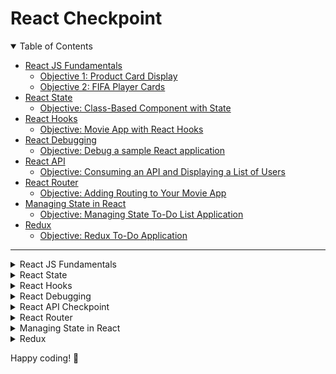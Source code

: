 # React Checkpoint

<details open>
  <summary>Table of Contents</summary>

- [React JS Fundamentals](#react-js-fundamentals)
  - [Objective 1: Product Card Display](#objective-1-product-card-display)
  - [Objective 2: FIFA Player Cards](#objective-2-fifa-player-cards)
- [React State](#react-state)
  - [Objective: Class-Based Component with State](#objective-class-based-component-with-state)
- [React Hooks](#react-hooks)
  - [Objective: Movie App with React Hooks](#objective-movie-app-with-react-hooks)
- [React Debugging](#react-debugging)
  - [Objective: Debug a sample React application](#objective-debug-a-sample-react-application)
- [React API](#react-api)
  - [Objective: Consuming an API and Displaying a List of Users](#objective-consuming-an-api-and-displaying-a-list-of-users)
- [React Router](#react-router)
  - [Objective: Adding Routing to Your Movie App](#objective-adding-routing-to-your-movie-app)
- [Managing State in React](#managing-state-in-react)
  - [Objective: Managing State To-Do List Application](#objective-managing-state-to-do-list-application)
- [Redux](#redux)
  - [Objective: Redux To-Do Application](#objective-redux-to-do-application)
  
</details>

---
<details>
<summary>React JS Fundamentals</summary>

## Objective 1: Product Card Display

### Overview
In this checkpoint, we will use React components and JSX to create a product card application using structured data and components. This checkpoint will enhance your skills with React components, JSX, data props, and React Bootstrap for styling.

### Instructions

1. **Create a React Project**
   - Use `create-react-app` to create a new React project:
     ```bash
     npx create-react-app product-card
     ```
   - Navigate to your project directory:
     ```bash
     cd product-card
     ```

2. **Create the App Component**
   - Inside the `src` folder, create a file `App.js` if it doesn't already exist.
   - This will be your root component.

3. **Create a Product Data File**
   - Create a file named `product.js` in the `src` folder.
   - Define a JSON object with the following keys: `name`, `price`, `description`, and `image`.
     ```javascript
     // src/product.js
     const product = {
       name: "Wireless Headphones",
       price: "$99.99",
       description: "High-quality wireless headphones with noise-cancellation.",
       image: "https://via.placeholder.com/150" // Replace with any valid URL
     };

     export default product;
     ```

4. **Create Individual Components**
   - Create four files in the `src` folder:
     - `Name.js`
     - `Price.js`
     - `Description.js`
     - `Image.js`

   - Each file should contain a React component that displays the respective property from the product object.
     Example for `Name.js`:
     ```javascript
     // src/Name.js
     import React from 'react';
     import product from './product';

     const Name = () => {
       return <h2>{product.name}</h2>;
     };

     export default Name;
     ```
   - Follow a similar structure for `Price.js`, `Description.js`, and `Image.js`.

5. **Import and Use Components in App.js**
   - In `App.js`, import the components and create a product card using React Bootstrap:
     ```javascript
     // src/App.js
     import React from 'react';
     import Name from './Name';
     import Price from './Price';
     import Description from './Description';
     import Image from './Image';
     import 'bootstrap/dist/css/bootstrap.min.css';

     function App() {
       const firstName = "John"; // Replace with your name or keep it blank

       return (
         <div className="container mt-5">
           <div className="card" style={{ width: '18rem' }}>
             <Image />
             <div className="card-body">
               <Name />
               <Price />
               <Description />
             </div>
           </div>
           <p className="mt-3">
             {firstName ? `Hello, ${firstName}!` : 'Hello, there!'}
           </p>
           {firstName && <img src="https://via.placeholder.com/100" alt="Optional Image" />}
         </div>
       );
     }

     export default App;
     ```

### Hints
- Use `import` statements to bring your components into `App.js`.
- Use React Bootstrap classes like `card`, `card-body`, etc., for styling.
- Feel free to add more styling using inline styles or CSS classes.

## Objective 2: FIFA Player Cards

### Overview
In this checkpoint, you will create a React app to display a list of FIFA player cards. This exercise will enhance your ability to work with arrays, components, props, and styling in React.

### Instructions

1. **Create a React Project**
   - Use `create-react-app` to create a new project:
     ```bash
     npx create-react-app fifa-players
     ```
   - Navigate to your project directory:
     ```bash
     cd fifa-players
     ```

2. **Create Player Data File**
   - Create a file named `players.js` in the `src` folder.
   - Define an array of objects, each representing a player with attributes: `name`, `team`, `nationality`, `jerseyNumber`, `age`, and `image`.
     ```javascript
     // src/players.js
     const players = [
       {
         name: "Player 1",
         team: "Team A",
         nationality: "Country A",
         jerseyNumber: 7,
         age: 27,
         image: "https://via.placeholder.com/150"
       },
       {
         name: "Player 2",
         team: "Team B",
         nationality: "Country B",
         jerseyNumber: 10,
         age: 30,
         image: "https://via.placeholder.com/150"
       },
       // Add more players as desired
     ];

     export default players;
     ```

3. **Create Player Component**
   - Create a file named `Player.js`:
     ```javascript
     // src/Player.js
     import React from 'react';
     import PropTypes from 'prop-types';
     import 'bootstrap/dist/css/bootstrap.min.css';

     const Player = ({ name, team, nationality, jerseyNumber, age, image }) => {
       const cardStyle = {
         margin: '10px',
         padding: '15px',
         textAlign: 'center',
       };

       return (
         <div className="card" style={{ width: '18rem', ...cardStyle }}>
           <img src={image} className="card-img-top" alt={name} />
           <div className="card-body">
             <h5 className="card-title">{name}</h5>
             <p className="card-text">
               Team: {team} <br />
               Nationality: {nationality} <br />
               Jersey Number: {jerseyNumber} <br />
               Age: {age}
             </p>
           </div>
         </div>
       );
     };

     Player.propTypes = {
       name: PropTypes.string.isRequired,
       team: PropTypes.string.isRequired,
       nationality: PropTypes.string.isRequired,
       jerseyNumber: PropTypes.number.isRequired,
       age: PropTypes.number.isRequired,
       image: PropTypes.string.isRequired,
     };

     Player.defaultProps = {
       name: 'Unknown Player',
       team: 'Unknown Team',
       nationality: 'Unknown',
       jerseyNumber: 0,
       age: 0,
       image: 'https://via.placeholder.com/150',
     };

     export default Player;
     ```

4. **Create PlayersList Component**
   - Create a file named `PlayersList.js`:
     ```javascript
     // src/PlayersList.js
     import React from 'react';
     import Player from './Player';
     import players from './players';

     const PlayersList = () => {
       return (
         <div className="d-flex flex-wrap justify-content-center">
           {players.map((player) => (
             <Player key={player.name} {...player} />
           ))}
         </div>
       );
     };

     export default PlayersList;
     ```

5. **Use PlayersList Component in App.js**
   - Import and render the `PlayersList` component in `App.js`:
     ```javascript
     // src/App.js
     import React from 'react';
     import PlayersList from './PlayersList';

     function App() {
       return (
         <div className="App">
           <h1 className="text-center">FIFA Players</h1>
           <PlayersList />
         </div>
       );
     }

     export default App;
     ```

### Hints
- Use `map` to iterate through the array of players and render a `Player` component for each player.
- Use the spread operator to pass props to the `Player` component.
- Add custom styling using inline styles for the `Player` component.
</details>

<details>
<summary>React State</summary>

## Objective: Class-Based Component with State

In this checkpoint, you will create your first class-based React component and implement state management within this component. Your goal is to build an application that displays a person's profile with details like `fullName`, `bio`, `imgSrc`, and `profession`. Additionally, you'll implement a button to toggle the visibility of this profile and show a field displaying the time elapsed since the component was mounted using React lifecycle methods.

## Prerequisites

Before you begin, ensure that you have:
- Node.js and npm installed.
- Basic knowledge of React and JavaScript.

## Project Setup Instructions

1. **Create a New React App**
   - Use the `create-react-app` command to set up a new project.
     ```bash
     npx create-react-app my-class-based-component
     cd my-class-based-component
     ```

2. **Transform `App.js` into a Class-Based Component**
   - Change the default `App` function component in `App.js` to a class-based component by extending `React.Component`.

3. **Implement State in the Class Component**
   - Create a state object within your class component with the following properties:
     ```jsx
     state = {
       person: {
         fullName: 'Your Full Name',
         bio: 'Short bio about the person',
         imgSrc: 'path/to/your/image.jpg',
         profession: 'Your Profession'
       },
       shows: false,
       mountedTime: 0 // To track elapsed time since component mount
     };
     ```

4. **Add a Button to Toggle Visibility**
   - Add a button in the render method to toggle the `shows` state when clicked.
   - When `shows` is `true`, display the person's profile. Otherwise, hide it.

5. **Display the Person's Profile Conditionally**
   - Use conditional rendering to display the person's information based on the value of `shows`.
   - Display the following fields:
     - Full Name
     - Bio
     - Image (use an `img` element)
     - Profession

6. **Show the Time Interval Since the Component Was Mounted**
   - Implement React lifecycle methods such as `componentDidMount` and `componentWillUnmount` to start and clear a timer using `setInterval`.
   - Display the elapsed time in seconds since the component was mounted.

## Hints

- **Class-Based Components**: Remember that class components extend `React.Component` and have access to lifecycle methods and `state`.
- **State Initialization**: You can initialize the state object in the constructor or directly within the class body.
- **Toggling Visibility**: Use the `setState` method to update the `shows` state when the button is clicked.
  ```jsx
  this.setState({ shows: !this.state.shows });
  ```
- **Lifecycle Methods**:
  - `componentDidMount` is a good place to start the timer using `setInterval`.
  - `componentWillUnmount` can be used to clear the timer when the component is unmounted.
- **Conditional Rendering**: Use a ternary operator or `&&` logical operator to conditionally render JSX elements based on the `shows` state.

## Example Project Structure

```bash
my-class-based-component/
├── README.md
├── node_modules
├── package.json
├── public
└── src
    ├── App.js
    ├── index.js
    └── index.css
```

---

## Additional Tips

- Use appropriate CSS classes to style your component for a better UI/UX.
- Ensure that you handle state updates correctly without directly mutating the state.
- For better accessibility, make sure the toggle button has a descriptive label.
</details>

<details>
<summary>React Hooks</summary>

## Objective: Movie App with React Hooks

In this checkpoint, your task is to create a simple movie app that allows users to showcase their favorite movies or TV shows. The app will utilize React hooks for state management and functional components. You'll also implement features to add new movies and filter movies based on their title and rating.

## Instructions

### Components to Create

1. **MovieCard**  
   This component will display the details of a single movie. Each movie card should show:
   - Title
   - Description
   - Poster (using `posterURL`)
   - Rating

2. **MovieList**  
   This component will:
   - Render a list of movies.
   - Take the list of movies as a prop and map through it to display each movie using the `MovieCard` component.

3. **Filter**  
   This component will allow the user to:
   - Filter movies by their title.
   - Filter movies by their rating.
   - It will take input values (title and rating) and pass them to a function that filters the movie list in the `MovieList` component.

### Features to Implement

- **Add a New Movie**  
  Create a form or input fields that allow users to add a new movie with the following attributes:
  - Title
  - Description
  - Poster URL
  - Rating

- **Filtering Movies**  
  Allow the user to filter movies based on:
  - **Title:** Filter should be case-insensitive and partial matches should be considered.
  - **Rating:** Filter should show movies with ratings greater than or equal to the selected rating.

## Project Setup Instructions

### 1. Create a New React App

- If you haven't already, set up a new React project:
  ```bash
  npx create-react-app movie-app
  cd movie-app
  ```
  
### 2. Create Components

- Create the necessary components (`MovieCard`, `MovieList`, `Filter`) inside the `src` folder.

### 3. Use React Hooks

- Use **React hooks** (`useState`, `useEffect`, etc.) to manage component state and handle user interactions.

## Hints

### State Management

- **State for Movies:** Use `useState` to create a state variable that holds an array of movie objects.
  ```jsx
  const [movies, setMovies] = useState([
    // Example movie object
    {
      title: "Example Movie",
      description: "An example movie description.",
      posterURL: "https://example.com/poster.jpg",
      rating: 5
    }
  ]);
  ```
  
- **Adding a New Movie:** You can create a function that updates the `movies` state with a new movie object. Consider using an input form and `onChange`/`onSubmit` handlers.

### Filtering Movies

- **Filter by Title:** Create a state variable for the filter input and use it to conditionally render the movie list based on the input value.
- **Filter by Rating:** Similarly, use a state variable for rating input and display movies that match the criteria.

### Conditional Rendering

- Make sure to use conditional rendering to display messages like "No movies found" when the filtered list is empty.

### CSS Styling

- Add styles to make your app visually appealing using CSS or any library of your choice (e.g., Tailwind CSS, Bootstrap).

### Example Project Structure

```bash
movie-app/
├── README.md
├── node_modules
├── package.json
├── public
└── src
    ├── App.js
    ├── components
    │   ├── MovieCard.js
    │   ├── MovieList.js
    │   └── Filter.js
    ├── index.js
    └── App.css
```

## Criteria for Evaluation

- **Respect of the Guidelines:** Ensure that you follow the project instructions.
- **Use of Hooks:** Proper usage of React hooks like `useState` and `useEffect`.
- **Filtering Functionality:** The filtering by title and rating should work as expected.
- **Adding Movies:** Users should be able to add new movies using a form or input fields.

## Additional Tips

- **Reusable Components:** Consider making `MovieCard` a reusable component that can be used in different contexts if needed.
- **Performance Optimization:** Avoid unnecessary re-renders by using memoization techniques if applicable.
- **Accessibility:** Make sure to add appropriate `aria` labels and handle keyboard interactions for better accessibility.
</details>

<details>
<summary>React Debugging</summary>

## Objective: Debug a sample React application
Debug a sample React application using the React Developer Tools to identify and resolve issues such as incorrect state values, missing props, or unexpected component behavior.

### Checkpoint Description
In this checkpoint, you will focus on enhancing your debugging skills with React by leveraging the React Developer Tools. This challenge will provide you with valuable experience in diagnosing and fixing common React issues related to state, props, and component behavior.

### Instructions

1. **Set Up the Sample Application**
   - Use the provided sample React application or create a simple one with multiple components.
   - Ensure it contains examples of state management (using `useState` or `useReducer`) and prop passing between components.

2. **Install React Developer Tools**
   - If you have not already done so, install the [React Developer Tools browser extension](https://react.devtools) for Chrome, Firefox, or Edge. Alternatively, you can use the standalone version.

3. **Inspect the Components Tree**
   - Open your application in the browser.
   - Access the React Developer Tools by navigating to the Developer Tools panel (often available under "Components" in the DevTools tab).

4. **Identify Issues**
   - Look for components displaying unexpected behavior (e.g., rendering errors, incorrect state values, missing props, or warnings in the console).
   - Expand the component tree and inspect the state and props of individual components.
   - Note down any discrepancies, such as:
     - **Incorrect state values**: Is the state different from what you expect?
     - **Missing or incorrect props**: Are required props missing or being passed incorrectly?
     - **Unexpected rendering behavior**: Are components re-rendering too often or not rendering at all?

5. **Diagnose the Problems**
   - Use the features in React Developer Tools:
     - **State and Props Inspection**: Hover over or click on components to view their props and state values.
     - **Hooks Inspector**: If your component uses hooks, view their current state.
     - **Profiler**: Analyze component render times and detect performance bottlenecks.
     - **Highlight Updates**: Enable highlighting to see which components are re-rendering.

6. **Fix the Issues**
   - Apply fixes in the codebase based on your diagnosis:
     - **State Issues**: Ensure state changes are being handled correctly (e.g., avoid mutating state directly).
     - **Props Issues**: Double-check parent-to-child prop passing.
     - **Rendering Behavior**: Address any unnecessary renders by using memoization, React.memo, or fine-tuning dependencies in `useEffect`.

7. **Document the Debugging Process**
   - Keep a log of the steps you followed, issues identified, and the solutions implemented.
   - Summarize any useful insights gained from using the React Developer Tools.

8. **Verify Functionality**
   - Test the application thoroughly to ensure the issues have been resolved and no new issues were introduced.
   - Use the browser console to double-check for any lingering warnings or errors.

---

### Hints

- **State Inspection**: When inspecting state, watch for direct state mutations (e.g., modifying arrays or objects without creating a new copy).
- **Component Re-renders**: If a component re-renders unexpectedly, check if it receives new props or if its state changes due to a parent component's update.
- **Props Validation**: Use `PropTypes` or TypeScript to validate prop types in components, which can help identify missing or incorrect props.
- **Hooks Dependencies**: Ensure that `useEffect` dependencies are correctly specified to prevent infinite loops or missed updates.
- **Avoid "Magic" Fixes**: If you "fix" a problem without fully understanding it, take the time to investigate. Issues may reappear or lead to other unexpected behavior later.
- **Profile for Performance**: Use the React Profiler to identify slow components, which may be caused by frequent or unnecessary renders.
</details>

<details>
<summary>React API Checkpoint</summary>

## Objective: Consuming an API and Displaying a List of Users

In this checkpoint, the goal is to build a React application that consumes an API to retrieve and display a list of users. By completing this task, you will strengthen your skills in API consumption, React state management, and component lifecycle handling using hooks.

## Instructions

### Step-by-Step Guide

1. **Project Setup**:
   - Create a new React project using `create-react-app` by running the following command in your terminal:
     ```bash
     npx create-react-app react-api-checkpoint
     ```
   - Navigate to your project directory:
     ```bash
     cd react-api-checkpoint
     ```

2. **File Creation**:
   - In the `src` folder of your project, create a new file named `UserList.js`. This file will contain the logic to fetch and display the list of users.

3. **Install Axios**:
   - Install Axios for making HTTP requests. Run the following command:
     ```bash
     npm install axios
     ```

4. **Fetch Data from API**:
   - You will use the [JSONPlaceholder](https://jsonplaceholder.typicode.com/users) API to get a list of users.
   - Inside the `UserList.js` file, use the `axios` library to fetch the data within a `useEffect` hook.

5. **State Management**:
   - Use the `useState` hook to store the fetched list of users in a state variable named `listOfUser`.

6. **Display Data**:
   - Map over `listOfUser` to display the list of users on the screen. Ensure to create user-friendly output.

7. **Style the Application**:
   - Add custom styles to enhance the appearance of the application as per your preference.

## Example Structure for `UserList.js`

```javascript
import React, { useState, useEffect } from 'react';
import axios from 'axios';

function UserList() {
  // Step 5: State for storing users
  const [listOfUser, setListOfUser] = useState([]);

  // Step 4: Fetching data using useEffect
  useEffect(() => {
    axios
      .get('https://jsonplaceholder.typicode.com/users')
      .then(response => {
        // Save data to state
        setListOfUser(response.data);
      })
      .catch(error => {
        console.error('There was an error fetching the data!', error);
      });
  }, []);

  // Step 6: Render the list of users
  return (
    <div>
      <h1>List of Users</h1>
      <ul>
        {listOfUser.map(user => (
          <li key={user.id}>
            <strong>{user.name}</strong> - {user.email}
          </li>
        ))}
      </ul>
    </div>
  );
}

export default UserList;
```

### Hints

1. **Project Creation**: If you're unfamiliar with `create-react-app`, it is a handy tool to quickly bootstrap a React application with all necessary configurations.

2. **Component Lifecycle**: Remember that the `useEffect` hook runs after the component mounts. If you need to fetch data when the component loads, you should place your API call within this hook.

3. **State Management**: Ensure you are familiar with the `useState` hook for managing state. In this example, `listOfUser` holds the fetched user data.

4. **Handling Promises**: Remember that `axios.get()` returns a promise. Use `.then()` and `.catch()` to handle the promise and any potential errors.

5. **Mapping Data**: When mapping through `listOfUser` to display the user data, ensure each child element has a unique `key` prop (usually `user.id` is a good candidate).

6. **Styling**: You can use plain CSS, CSS modules, or even styled-components to style your application. Take advantage of modern styling techniques to create a user-friendly interface.

---

## Checkpoint Criteria

### Evaluation Metrics (Rated 1-5)
- **Respect of the Guidelines**: Have you followed all specified steps in the instructions?
- **Use of Hooks**: Have you correctly used the `useEffect` and `useState` hooks for fetching and managing state?
- **Application Styling**: Does the application have a visually appealing style? Have you applied custom styling as suggested? 
</details>

<details>
<summary>React Router</summary>

## Objective: Adding Routing to Your Movie App

In this checkpoint, we will enhance the movie app created in the previous checkpoint by integrating React Router. Our goal is to enable routing for navigating between a home page that displays movie cards and a description page for each movie, complete with a trailer video. The description page should also provide a way to navigate back to the home page.

## Instructions

### Step-by-Step Guide

1. **Enhance the Movie Object**:
   - Add two new properties to your movie object: `description` (text) and `trailerLink` (embedded video URL). You will display these on the movie description page.

2. **Install React Router**:
   - Install React Router to handle routing in your React application. Use the following command:
     ```bash
     npm install react-router-dom
     ```

3. **Set Up Routes**:
   - Import `BrowserRouter`, `Route`, and `Link` from `react-router-dom`.
   - Set up a route for the home page that displays the movie cards, and another route for the movie description page that displays the details and trailer of a selected movie.

4. **Movie Card Navigation**:
   - Make each movie card clickable. When clicked, the user should be navigated to a separate page that displays the movie's description and trailer.
   - Use the `Link` component from `react-router-dom` to enable navigation from the movie card to the movie description page.

5. **Description Page**:
   - On the movie description page, display the movie's description and embed the trailer video from the `trailerLink` property.
   - Implement a "Back" button on the description page that allows the user to return to the home page.

6. **Home Page Navigation**:
   - Implement a "Back" button on the description page that navigates back to the home page. Use `useNavigate` from React Router to implement this functionality.

### Example Structure for `App.js`

```javascript
import React, { useState } from 'react';
import { BrowserRouter as Router, Route, Routes, Link, useNavigate } from 'react-router-dom';

// Sample movie data
const movies = [
  { id: 1, name: 'Movie 1', description: 'This is movie 1.', trailerLink: 'https://www.youtube.com/embed/video1' },
  { id: 2, name: 'Movie 2', description: 'This is movie 2.', trailerLink: 'https://www.youtube.com/embed/video2' },
  // Add more movies as needed
];

function Home() {
  return (
    <div>
      <h1>Movie List</h1>
      <div>
        {movies.map(movie => (
          <div key={movie.id}>
            <h2>{movie.name}</h2>
            <Link to={`/movie/${movie.id}`}>View Details</Link>
          </div>
        ))}
      </div>
    </div>
  );
}

function MovieDescription({ movieId }) {
  const movie = movies.find(m => m.id === parseInt(movieId));
  const navigate = useNavigate();

  return (
    <div>
      <h1>{movie.name}</h1>
      <p>{movie.description}</p>
      <iframe width="560" height="315" src={movie.trailerLink} title="Trailer" frameBorder="0" allowFullScreen></iframe>
      <br />
      <button onClick={() => navigate('/')}>Back to Home</button>
    </div>
  );
}

function App() {
  return (
    <Router>
      <Routes>
        <Route path="/" element={<Home />} />
        <Route path="movie/:movieId" element={<MovieDescription />} />
      </Routes>
    </Router>
  );
}

export default App;
```

### Hints

1. **Movie Object Enhancement**:
   - Ensure your movie object contains the necessary fields (`description`, `trailerLink`) that you will use for the movie description page.
   
2. **React Router Setup**:
   - The `BrowserRouter` component wraps your entire app and handles URL history.
   - `Routes` is used to define all the routes in your app, and `Route` specifies the path and the component that should render for that path.

3. **Dynamic Routing**:
   - Use the `useParams` hook to access dynamic values in the URL, such as the movie ID. This is important for rendering the correct movie description page.

4. **Linking to the Description Page**:
   - The `Link` component is a wrapper for anchor tags that enables navigation without reloading the page. It should point to the dynamic URL for the movie's description page (`/movie/:movieId`).

5. **Navigate Back**:
   - Use the `useNavigate` hook to programmatically navigate between pages. This is useful for implementing the "Back" button functionality.

6. **Embedding YouTube Video**:
   - You can embed the trailer using an `<iframe>` tag. The `src` attribute of the iframe should point to the `trailerLink` from the movie object.

---

## Checkpoint Criteria

### Evaluation Metrics (Rated 1-5)
- **Trailer Link Added**: Did you add a valid trailer link (video URL) to each movie object?
- **Movie Description**: Is the movie description properly displayed on the description page?
- **"Back" Button**: Does the "Back" button work correctly and return the user to the home page?

</details>

<details>
<summary>Managing State in React</summary>

## Objective: Managing State To-Do List Application

In this checkpoint, you will build a **To-Do List** application using React. The application will demonstrate how to manage state and handle various actions such as adding, editing, deleting, and marking tasks as completed. Additionally, you'll implement form validation and persist the tasks using browser storage to maintain the state across sessions.

## Features

1. **Form Validation**: Ensure that the task name and description fields are filled before adding or editing a task.
2. **State Management**: Use React's state management to keep track of the list of tasks and their completion status.
3. **Task Actions**: Implement functionality to add, edit, delete, and mark tasks as completed.
4. **Persistence**: Use browser storage (`localStorage` or `sessionStorage`) to persist tasks across sessions.
5. **Styling**: Make the application visually appealing and user-friendly with appropriate CSS styling.
6. **Optional Features**: Implement additional features such as filtering tasks or adding due dates.

## Instructions

### 1. **Create the Task List**

Create a task list where each task has:
- **Name**
- **Description**
- **Completion status** (active or completed)

### 2. **Implement a Task Form**
- The form should allow users to add new tasks. It should contain:
  - Input fields for **task name** and **task description**.
  - Validation to ensure both fields are filled out before submitting.
  - If validation fails, display an error message.
  
- The form should also allow editing an existing task. When editing, pre-fill the form with the task's current details (name and description).

### 3. **Display Task List**
- Display all tasks in a list.
- Each task should have:
  - A button to mark it as **completed** (which toggles its status).
  - An **Edit** button that allows the user to modify the task's details.
  - A **Delete** button that prompts the user for confirmation before deleting the task.

### 4. **Manage State**
- Use React state hooks to:
  - Store the list of tasks.
  - Track which task is currently being edited.
  - Track whether a task is completed or not.

### 5. **Use Browser Storage for Persistence**
- Use either `localStorage` or `sessionStorage` to persist the list of tasks.
- On page load, check if tasks are stored in browser storage. If so, load them into the state.
- When tasks are added, edited, or deleted, save the updated task list to browser storage.

### 6. **Style the Application**
- Use CSS to create a simple and visually appealing layout.
- Active tasks should look different from completed tasks (e.g., strike-through for completed tasks).

### 7. **Optional Features**
- **Filtering**: Implement filtering to display either active tasks, completed tasks, or all tasks.
- **Sorting**: Allow sorting tasks based on priority or due date (if applicable).
- **Due Dates**: Add an optional field for due dates on tasks and allow sorting by the due date.

---

## Hints

1. **React State Management**:
   - Use `useState` to manage tasks.
   - Use `useEffect` to load tasks from browser storage when the app initializes.
   - Use `useState` to track the current task being edited.

2. **Form Validation**:
   - Implement a simple check before adding a new task or editing an existing one. For example, you could check that both the task name and description are non-empty before allowing the form to submit.
   - You could conditionally render an error message if the validation fails.

3. **Handling Completion Status**:
   - Use a `completed` flag for each task. When a user clicks the "Mark as Completed" button, toggle the `completed` flag.
   - Apply different CSS styles to completed tasks (e.g., strike-through or change color).

4. **Task Actions**:
   - Use a button inside each task item to toggle its completion status (`onClick` event).
   - Use a button to allow the user to edit or delete tasks. For editing, pre-fill the form with the task's current details.

5. **Persistence**:
   - Use `localStorage` to store tasks. For example:
     ```javascript
     localStorage.setItem('tasks', JSON.stringify(tasks));
     ```
   - On app load, check if there are tasks saved in `localStorage`:
     ```javascript
     const savedTasks = JSON.parse(localStorage.getItem('tasks'));
     if (savedTasks) {
       setTasks(savedTasks);
     }
     ```

6. **Confirmation for Deletion**:
   - Use the `window.confirm()` method to ask the user for confirmation before deleting a task.

---

## Example Folder Structure

```
src/
  components/
    TaskList.js        // Displays the list of tasks
    TaskForm.js        // Form for adding and editing tasks
    TaskItem.js        // Represents each task (with options to edit, delete, and toggle completion)
  App.js               // Main App component that ties everything together
  index.js             // Entry point
  styles.css           // Styling for the application
```

## Checkpoint Criteria

- **Form Validation**: Ensure that both task name and description fields are validated.
- **State Management**: The list of tasks should be correctly managed using React state and updated when tasks are added, edited, or deleted.
- **Task Actions**: Implement proper functionality for marking tasks as completed, editing, and deleting tasks.
- **Persistence**: Ensure that the task list is saved to browser storage and is persistent across sessions.
- **Styling**: The application should have a simple but appealing UI, with active and completed tasks visually distinguished.

---

## How to Run Locally

1. Clone the repository:
   ```bash
   git clone <repository-url>
   cd <project-folder>
   ```

2. Install dependencies:
   ```bash
   npm install
   ```

3. Start the development server:
   ```bash
   npm start
   ```

4. Open the application in your browser at `http://localhost:3000`.

</details>

<details>
<summary>Redux</summary>

## Objective: Redux To-Do Application

In this checkpoint, you will create a **To-Do Application** using **Redux** to manage the global state of your application. You will implement key features such as adding new tasks, editing tasks, and filtering tasks based on their status (done or not). This will help you learn how to integrate Redux for managing state across components in a React app.

## Features

1. **Add Task**: Ability to add new tasks with a description and status.
2. **Edit Task**: Allow users to edit an existing task's description.
3. **Filter Tasks**: Filter tasks by their status (completed or not).
4. **State Management with Redux**: Use Redux to manage global state for tasks.
5. **Task Status**: Track the status of each task (done or not).

## Instructions

### 1. **Set up Redux Store**

You will need to set up Redux to manage the state of your tasks globally. Here's a quick overview of the steps:

- **Install Redux and React-Redux**:
  ```bash
  npm install redux react-redux
  ```

- **Create Redux Actions**: You'll need actions to add a task, edit a task, and filter tasks.

- **Create Redux Reducers**: The reducer will handle the logic for updating the state based on dispatched actions.

- **Create Redux Store**: The store will hold the application state, and you'll need to use `Provider` from `react-redux` to make the store available to the app.

### 2. **Components to Implement**

- **AddTask**: 
  - This component will allow the user to input a new task description and add it to the global state.
  - It should dispatch an action to add the task to the Redux store.
  
- **ListTask**: 
  - This component will display the list of tasks. It will map through the state (tasks) and display each task using the `Task` component.
  
- **Task**:
  - This component will display each individual task, including the task description and its completion status.
  - It will have an "Edit" button to modify the task description and a "Complete" button to toggle the completion status.

### 3. **Task Attributes**

Each task will have the following attributes:
- `id`: A unique identifier for each task.
- `description`: A text field describing the task.
- `isDone`: A boolean indicating whether the task is completed or not.

### 4. **User Actions**

The user should be able to:
1. **Add a new task**: Input a task description and click "Add".
2. **Filter tasks**: Filter the tasks based on their status (completed or not).
3. **Edit a task**: Modify the task's description.

### 5. **Task State Management with Redux**

1. **Create Actions**:
   - **ADD_TASK**: Adds a new task to the state.
   - **EDIT_TASK**: Edits an existing task.
   - **TOGGLE_TASK**: Toggles the task's completion status.
   - **FILTER_TASKS**: Filters tasks based on their completion status (done or not).

2. **Create Reducers**:
   - Handle the logic for updating the task list based on the dispatched actions.

3. **Create Store**:
   - Combine reducers (if necessary) and configure the Redux store.

4. **Connect React Components**:
   - Use `connect()` or `useSelector` and `useDispatch` hooks from `react-redux` to connect the components to the Redux store.

### 6. **Filter Tasks by Status**

- **Filter by Task Status**: Provide buttons or checkboxes for the user to filter tasks based on their completion status.
  - Show "All", "Completed", and "Incomplete" filters.
  - When a filter is applied, only the tasks matching the filter should be displayed.

### 7. **Task Editing**

- Allow users to click an "Edit" button for a task.
- When the user clicks "Edit", the task's description should become editable.
- After editing, dispatch an action to update the task in the Redux store.

---

## Hints

1. **Redux State Setup**:
   - Your Redux state should look something like this:
     ```javascript
     const initialState = {
       tasks: [],
       filter: 'all', // can be 'all', 'completed', or 'incomplete'
     };
     ```

2. **Actions and Reducers**:
   - Define actions like `ADD_TASK`, `EDIT_TASK`, `TOGGLE_TASK`, and `FILTER_TASKS`.
   - In your reducer, ensure that you handle updating the tasks when these actions are dispatched:
     ```javascript
     case 'ADD_TASK':
       return { ...state, tasks: [...state.tasks, action.payload] };
     case 'EDIT_TASK':
       return { 
         ...state,
         tasks: state.tasks.map(task => 
           task.id === action.payload.id ? { ...task, description: action.payload.description } : task
         )
       };
     case 'TOGGLE_TASK':
       return {
         ...state,
         tasks: state.tasks.map(task => 
           task.id === action.payload ? { ...task, isDone: !task.isDone } : task
         )
       };
     case 'FILTER_TASKS':
       return { ...state, filter: action.payload };
     ```

3. **Using `connect` or `useSelector` and `useDispatch`**:
   - Use `useSelector` to access the Redux state inside your components:
     ```javascript
     const tasks = useSelector(state => state.tasks);
     const filter = useSelector(state => state.filter);
     ```
   - Use `useDispatch` to dispatch actions:
     ```javascript
     const dispatch = useDispatch();
     dispatch({ type: 'ADD_TASK', payload: newTask });
     ```

4. **Filter Logic**:
   - In `ListTask`, based on the current `filter` value, you can conditionally render tasks:
     ```javascript
     const filteredTasks = tasks.filter(task => {
       if (filter === 'completed') return task.isDone;
       if (filter === 'incomplete') return !task.isDone;
       return true; // 'all'
     });
     ```

5. **CSS Styling**:
   - Style tasks to visually distinguish between completed and incomplete tasks (e.g., strike-through completed tasks).
   - Consider adding a simple form with an input field for adding new tasks and a dropdown or buttons for filtering.

---

## Example Folder Structure

```
src/
  actions/
    taskActions.js       // Redux action creators
  components/
    AddTask.js           // Component for adding tasks
    ListTask.js          // Component to list tasks
    Task.js              // Individual task component
  reducers/
    taskReducer.js       // Reducer for task-related actions
  store.js               // Redux store setup
  App.js                 // Main App component
  index.js               // Entry point
  styles.css             // Application styling
```

---

## Checkpoint Criteria

- **Number of Components**: Ensure that you have the required components (`AddTask`, `ListTask`, and `Task`).
- **Task Attributes**: Ensure that each task has an `id`, `description`, and `isDone` status.
- **Functionality**:
  - **Add Task**: New tasks can be added and appear in the task list.
  - **Edit Task**: Tasks can be edited by modifying their description.
  - **Task Filtering**: Users can filter tasks by their completion status (done or not).
  - **Toggle Task Completion**: Users can mark tasks as done or not done.
  
---

## How to Run Locally

1. Clone the repository:
   ```bash
   git clone <repository-url>
   cd <project-folder>
   ```

2. Install dependencies:
   ```bash
   npm install
   ```

3. Start the development server:
   ```bash
   npm start
   ```

4. Open the application in your browser at `http://localhost:3000`.

</details>

Happy coding! 🚀
